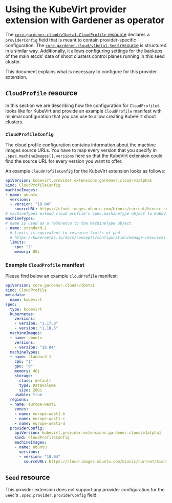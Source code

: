 # Using the KubeVirt provider extension with Gardener as operator

The [`core.gardener.cloud/v1beta1.CloudProfile` resource](https://github.com/gardener/gardener/blob/master/example/30-cloudprofile.yaml) declares a `providerConfig` field that is meant to contain provider-specific configuration. The [`core.gardener.cloud/v1beta1.Seed` resource](https://github.com/gardener/gardener/blob/master/example/50-seed.yaml) is structured in a similar way. Additionally, it allows configuring settings for the backups of the main etcds' data of shoot clusters control planes running in this seed cluster.

This document explains what is necessary to configure for this provider extension.

## `CloudProfile` resource

In this section we are describing how the configuration for `CloudProfile`s looks like for KubeVirt and provide an example `CloudProfile` manifest with minimal configuration that you can use to allow creating KubeVirt shoot clusters.

### `CloudProfileConfig`

The cloud profile configuration contains information about the machine images source URLs. You have to map every version that you specify in `.spec.machineImages[].versions` here so that the KubeVirt extension could find the source URL for every version you want to offer.

An example `CloudProfileConfig` for the KubeVirt extension looks as follows:

```yaml
apiVersion: kubevirt.provider.extensions.gardener.cloud/v1alpha1
kind: CloudProfileConfig
machineImages:
- name: ubuntu
  versions:
  - version: "18.04"
    sourceURL: https://cloud-images.ubuntu.com/bionic/current/bionic-server-cloudimg-amd64.img
# machineTypes extend cloud profile's spec.machineType object to KubeVirt provider specific config
machineTypes:
# name is used as a reference to the machineType object
- name: standard-1  
  # limits is equivalent to resource limits of pod
  # https://kubernetes.io/docs/concepts/configuration/manage-resources-containers/#resource-requests-and-limits-of-pod-and-container
  limits:
    cpu: "2"
    memory: 8Gi
```

### Example `CloudProfile` manifest

Please find below an example `CloudProfile` manifest:

```yaml
apiVersion: core.gardener.cloud/v1beta1
kind: CloudProfile
metadata:
  name: kubevirt
spec:
  type: kubevirt
  kubernetes:
    versions:
    - version: "1.17.8"
    - version: "1.18.5"
  machineImages:
  - name: ubuntu
    versions:
    - version: "18.04"
  machineTypes:
  - name: standard-1
    cpu: "1"
    gpu: "0"
    memory: 4Gi
    storage:
      class: default
      type: DataVolume
      size: 20Gi
    usable: true
  regions:
  - name: europe-west1
    zones:
    - name: europe-west1-b
    - name: europe-west1-c
    - name: europe-west1-d
  providerConfig:
    apiVersion: kubevirt.provider.extensions.gardener.cloud/v1alpha1
    kind: CloudProfileConfig
    machineImages:
    - name: ubuntu
      versions:
      - version: "18.04"
        sourceURL: https://cloud-images.ubuntu.com/bionic/current/bionic-server-cloudimg-amd64.img
```

## `Seed` resource

This provider extension does not support any provider configuration for the `Seed`'s `.spec.provider.providerConfig` field.
